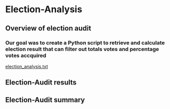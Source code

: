 # Election-Analysis

## Overview of election audit

### Our goal was to create a Python script to retrieve and calculate election result that can filter out totals votes and percentage votes accquired
[election_analysis.txt](analysis/election_analysis.txt)

## Election-Audit results

###

## Election-Audit summary
